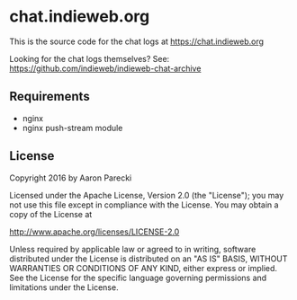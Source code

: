 # chat.indieweb.org

This is the source code for the chat logs at https://chat.indieweb.org

Looking for the chat logs themselves? See: https://github.com/indieweb/indieweb-chat-archive

## Requirements

* nginx
* nginx push-stream module



## License

Copyright 2016 by Aaron Parecki

Licensed under the Apache License, Version 2.0 (the "License");
you may not use this file except in compliance with the License.
You may obtain a copy of the License at

http://www.apache.org/licenses/LICENSE-2.0

Unless required by applicable law or agreed to in writing, software
distributed under the License is distributed on an "AS IS" BASIS,
WITHOUT WARRANTIES OR CONDITIONS OF ANY KIND, either express or implied.
See the License for the specific language governing permissions and
limitations under the License.

